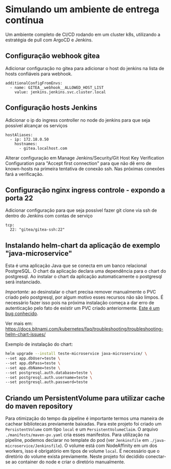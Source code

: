 # Simulando um ambiente de entrega contínua
Um ambiente completo de CI/CD rodando em um cluster k8s, utilizando a estratégia de pull com ArgoCD e Jenkins.

## Configuração webhook gitea
Adicionar configuração no gitea para adicionar o host do jenkins na lista de hosts confiáveis para webhook.
```
additionalConfigFromEnvs:
  - name: GITEA__webhook__ALLOWED_HOST_LIST
    value: jenkins.jenkins.svc.cluster.local
```    

## Configuração hosts Jenkins
Adicionar o ip do ingress controller no node do jenkins para que seja possível alcançar os serviços
```
hostAliases:   
  - ip: 172.18.0.50
    hostnames:
      - gitea.localhost.com
```
Alterar configuração em Manage Jenkins/Security/Git Host Key Verification Configuration para "Accept first connection" para que não dê erro de known-hosts na primeira tentativa de conexão ssh. Nas próximas conexões fará a verificação.

## Configuração nginx ingress controle - expondo a porta 22
Adicionar configuração para que seja possível fazer git clone via ssh de dentro do Jenkins com contas de serviço
```
tcp:
  22: "gitea/gitea-ssh:22"
```

## Instalando helm-chart da aplicação de exemplo "java-microservice"
Esta é uma aplicação Java que se conecta em um banco relacional PostgreSQL. O chart da aplicação declara uma dependência para o chart do postgresql.
Ao instalar o chart da aplicação automaticamente o postgresql será instanciado.

*Importante:* ao desinstalar o chart precisa remover manualmente o PVC criado pelo postgresql, por algum motivo esses recursos não são limpos. É necessário fazer isso pois na próxima instalação começa a dar erro de autenticação pelo fato de existir um PVC criado anteriormente. [Este é um bug conhecido](https://github.com/helm/helm/issues/5156). 

Ver mais em: https://docs.bitnami.com/kubernetes/faq/troubleshooting/troubleshooting-helm-chart-issues/


Exemplo de instalação do chart:
```bash
helm upgrade --install teste-microservice java-microservice/ \
--set app.dbUser=teste \
--set app.dbPass=teste \
--set app.dbName=teste \
--set postgresql.auth.database=teste \
--set postgresql.auth.username=teste \
--set postgresql.auth.password=teste
```

## Criando um PersistentVolume para utilizar cache do maven repository
Para otimização do tempo da pipeline é importante termos uma maneira de cachear bibliotecas previamente baixadas.
Para este projeto foi criado um `PersistentVolume` com tipo `local` e um `PersistentVolumeClaim`.
O arquivo `./manifests/maven-pv.yaml` cria esses manifestos. Para utilização na pipeline, podemos declarar no template
do pod (ver `Jenkinsfile` em `./java-microservice/Jenkinsfile`).
O volume está com NodeAffinity em um dos workers, isso é obrigatório em tipos
de volume `local`. É necessário que o diretório do volume exista previamente. Neste projeto foi decidido conectar-se ao container do node e criar o diretório manualmente.